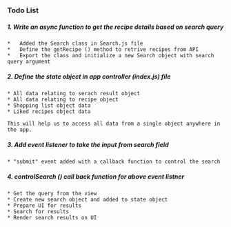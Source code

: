 ### Todo List


##### 1.  Write an async function to get the recipe details based on search query
    *   Added the Search class in Search.js file
    *   Define the getRecipe () method to retrive recipes from API
    *   Export the class and initialize a new Search object with search query argument


##### 2.  Define the state object in app controller (index.js) file
    * All data relating to serach result object
    * All data relating to recipe object
    * Shopping list object data
    * Liked recipes object data

    This will help us to access all data from a single object anywhere in the app.

##### 3. Add event listener to take the input from search field
    * "submit" event added with a callback function to control the search

##### 4. controlSearch () call back function for above event listner
    * Get the query from the view
    * Create new search object and added to state object
    * Prepare UI for results
    * Search for results
    * Render search results on UI